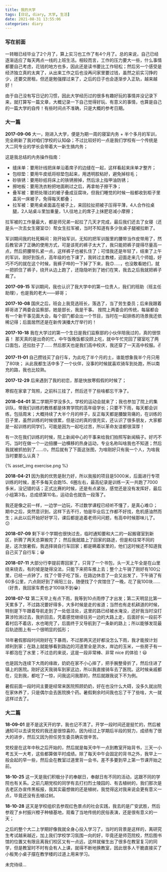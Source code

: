 ```yaml
---
title: 我的大学
tags: [日记, diary, 大学, 生活]
date: 2021-08-31 13:55:06
categories: diary
---
```


### 写在前面

一转眼已经毕业了2个月了，算上实习也工作了有4个月了。总的来说，自己已经逐渐适应了每天两点一线的上班生活。相较而言，工作的压力要大一些，什么事情都要自己考虑，花钱的地方也多，因此还是读书要比工作轻松；然后另一个感受是经济独立真的太爽了，从出来工作之后也没再问家里要过钱，虽然之前实习挣的少，还要交房租，但还是勉强撑过来了，之后的日子也会逐渐步入正轨，越来越好！

由于自己没有写日记的习惯，因此大学经历过的很多有趣好玩的事情并没记录下来，就打算写一篇文章，大概记录一下自己觉得好玩、有意义的事情，也算是自己的一篇大学的自传！有些时间点不准确，只是大概的参考日期。

<!-- more -->

### 大一篇

**2017-09-06**
大一，刚进入大学，便是为期一周的寝室内务 + 半个多月的军训，完全刷新了我对咱们学校的认知😱；不过比较好的一点是我们学校有一个传统是大二同专业的学长会带着大一新生搞内务；

这是我总结的内务操作指南：

- 缝床单：要用针线把床单沿着席子的边缝在一起，这样看起来床单才整齐；
- 包棕垫：要用牛皮纸将棕垫包起来，用透明胶粘好，避免掉棕毛；
- 砂铁锈：要用砂纸将床上的铁锈擦掉，然后涂上指甲油防锈；
- 擦地板：要用洗衣粉把地面刷过之后，再拿帕子擦干净；
- 叠军被：要把处理过的被子叠成豆腐块，但我们睡觉的时候一般都收到柜子里盖另一床被子，免得每天都叠；
- 拉军被：要用桌桌面盖在被子上，来回拉扯把被子压得平薄，4人合作拉桌腿，2人站桌斗里加重量，1人往地上的席子上抹肥皂减小摩擦；

拉军被的工作量最大，都是师兄弟一起拉了几天才完成，最后我们还去了女寝（还是头一次去女生寝室😊）帮女生拉军被，当时不知道有多少张桌子腿被拉断了。

军训期间我的社死瞬间：刚开始军训，无知的把军训服里的腰带当作皮带用了，然后教官讲了正确的使用方式，可是该死的裤子太大了，我只能把裤子提得尽量高一点，然后把腰带扎紧一点，这样裤子也被扎住了；可惜我还是年轻了，结束了上午的军训，刚好到饭点，高年级的也下课了，我转过主教楼，迎面走来几个师姐，好巧不巧的就在这个时候，我裤子哗的一下掉了下来，我🙃.....，也没敢看她们，就一把抓住了裤子，绕开从边上跑了，还隐隐听到了她们在笑，我去之后我就把裤子裁了。

**2017-09-15**
军训期间，我也认识了我大学中的第一位贵人，我们的班助（班主任助理），也是我的老大——婷哥；

**2017-10-08**
国庆之后，班会上我竞选班长，落选了，当了劳生委员；后来我跟着婷哥进了两委会监察部，她是部长，我是干事。
按院上两委会的传统，每届都会有一个新干事见面大会，每个部门都会出一个节目，当时在一起排练的场景我还依稀记得；后面居然还是在新传演播大厅举行的！

**2017-10-18**
我在大学过的第一个生日是我们监察部的小伙伴陪我过的，真的很惊喜！
那天真的是出奇的忙，中午饭晚饭都没顾上吃，就中午忙完回了寝室吃了两口面包，还拉肚子了......
然后那天也是我们高中校庆，我还穿了一天高中校服。✌

**2017-11-01**
自己攒钱买了自行车，为此吃了半个月的土，谁能想象我半个月只用了80块；
从此我都生活中多了一个伙伴，没事的时候就喜欢骑车到处跑，所以南充的路，我也比较熟。

**2017-12-29**
后来遇到了我的初恋，那是快放寒假假的时候了；

寒假在家拿了驾照，之前科三挂了，然后还干了些啥都忘干净了。

**2018-04-01**
第二学期开学没多久，学校的运动会就来了；我也参加了院上的集训队，带我们训练的教练都是体育学院的高年级学长；只要不下雨，每天都会训练，包括周末；大概持续了大半个月的样子，反正每天都是腰酸背痛的，在训练的日子里，虽然训练的时候很累，但是过的真的很充实，还认识了很多朋友，大家都是一起训练的同学们，可能是因为一起吃过苦，所以革命友谊都很深厚！

有一次在我们训练的时候，院上新闻中心的干事来给我们拍照写新闻稿子。好巧不巧，当时在做一个一边扭腰一边横移的热身运动，专业名称叫啥我也不知道；然后我就被抓拍到了......🙄，然后就有了下面这张图，为啥刚好只有我一个人，为啥我当时要那么认真？

{% asset_img exercise.png %}

**2018-04-21**
因为我的优势是耐力好，所以我报的项目是5000米，后面进行专项训练的时候，差不多每天会跑15、6圈左右，最高纪录是训练一天一共跑了7000多米，没记错的话；正式比赛的时候，还是有点紧张，感觉还是没有发挥好，最后小组第3名，总成绩第10名，运动会也就告一段落了。

我还是像之前一样，一边学一边玩，不过数学课程已经听不懂了，是真心难😐；期中之后，突然意识到，这样下去不行，怕是毕业后工作都不好找，危机感油然而生；从此以后开始好好学习，课后都是追着老师问问题，有高中时候那味儿了。😕

**2018-07-09**
剩下半个学期也很快过去，临时通知要和大二的一起搬寝室到新区，折腾了两天总算搬完了；
然后我就踏上了回家的路途，但是和往常不同的是，这次放暑假，我选择骑自行车回家；都是瞒着家里的，他们这时候还不知道我自己买了自行车；😁

**2018-07-11**
大部分行李提前寄回家了，只背了一个书包，头一天上午全是在山里绕来绕去，有的坡是陡得没法，只能下来把车推上去；整个上午骑了刚好有100公里，已经一点钟了，找了个管子吃了饭，在路边休息了一会又出发了，下午骑了有60多公里，六点刚好到了绵阳三台，随便找了个宾馆住了一晚，花了我100块......（好贵，我回家车费也才100块不到😭）

**2018-07-12**
第二天早上有点下雨，我等到10点雨停了才出发；第二天明显比第一天累多了，不过路况要好得多，大多时候是走的省道；当然也有走机耕道的时候，特别是下午跟着导航走到了一处低洼处，这里的路已经被水淹没，还好我当时没打算涉险淌过去，我折回去，凭着感觉继续往另一边的大路上走，后面好长一段前不着村后不着店，水也喝完了，后面终于又导航到了一条新的路上；所以能够发现最后轨迹图上有一个很明显的弧形；

18年暑假那段时间刚好在下暴雨，不过那两天还好都没怎么下雨，我才能按计划顺利到家；在路上就能够看到路边的河道里全是洪水，岸边的玉米，一些房子有一半都泡在了水里；不过总的来说，这是一段非常棒、非常 nice 的体验！😃

也是因为连续下大雨的缘故，奶奶在家不小心摔了，把手腕整骨折了，然后住进了镇上的医院。刚好这天我骑车到家这边，所以我直接骑车去了医院。这时候亲戚都在，见到我，都吃了一惊，问我这问我那的，然后就跟我说下不为例。

暑假前面一段时间主要是经常来医院照顾奶奶，好在也没什么大碍，没多久就出院在家休养了，只是偶尔会去医院换个药。暑假剩余时间我也忘了干了些啥，大一就这样过去了。

### 大二篇

**18-09-01**
是不是这天开的学，我也记不清了。开学一段时间还是挺忙的，然后被通知可以去读党校的我还是很惊喜的，因为经过上学期后半段的努力，成绩有了很大的进步，然后又因为担任劳生委员确实很辛苦。

党校是在这年中秋之后开始的，然后就是每天中午一点到教室开始背书，三天一小考五天一大考，这些都算做平时成绩。除了每天中午会固定的背书之外，我早上一般会起的早一些，然后会在教室过道里背一会书，差不多要到早上第一节课开始之前。

**18-10-25**
这一天是我们积极分子的奉献日，奉献日有不同的活动，这跟不同的学院也有关系。之前几期党校的同学有去打扫烈士陵园的、有去植树的，我们那次是去老区办宣传黑板报，我其实最想做的还是植树，我觉得这对我来说会更有意义一点，毕竟还没有去植过树。

**18-10-28**
这天是学校组织去参观红色景点的社会实践，我去的是广安武胜，然后参观了乡村振兴橙子种植基地，观看了当地传统的民俗表演，还是很有意义的一天；

之后的整个大二上学期好像我就全身心投入学习了。当时的背景是这样的，离研究生考试越来越近，加上我们学校学习氛围一向的好，毕竟还是师范院校，然后图书馆的位置又有限且离我们校区又有一点远，这样就催生出了很多在教室复习的同学，但是教室时不时有会有人上课，就得不断地换教室，因此很多人干脆直接买了小板凳小桌子摆在教学楼的过道上用来学习。

未完待续...
<!-- 
纵观整个大二是我整个大学最刻苦，也是最忙的一年，
两次一等奖学金和国家励志奖学金就是最好的证明；

有多忙呢，
大二上课程排的满满当当的，周一到周五，差不多没有拿个半天是没课的，
然后我又在这个时候读了党校，每天中午要么考试，要么在教室背书，
然后逐渐的养成了早起的习惯，
那时候有很多15级的师兄师姐们都在教学楼过道上复习准备考研；
大家都有自己的小板凳，于是我也跟着她们一起学习；

具体刻苦到什么程度呢，
早上6点起床，6点半出公寓，7点准时到教学楼开始看书；

大二第二学期，差不多所有的课余时间都是在图书馆度过的；
然后因为参加了社团，周末会有一些活动；

### 大三篇

### 大四篇 -->

